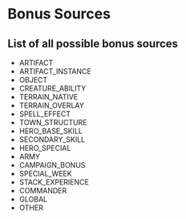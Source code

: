 # Bonus Sources

## List of all possible bonus sources

- ARTIFACT
- ARTIFACT_INSTANCE
- OBJECT
- CREATURE_ABILITY
- TERRAIN_NATIVE
- TERRAIN_OVERLAY
- SPELL_EFFECT
- TOWN_STRUCTURE
- HERO_BASE_SKILL
- SECONDARY_SKILL
- HERO_SPECIAL
- ARMY
- CAMPAIGN_BONUS
- SPECIAL_WEEK
- STACK_EXPERIENCE
- COMMANDER
- GLOBAL
- OTHER
